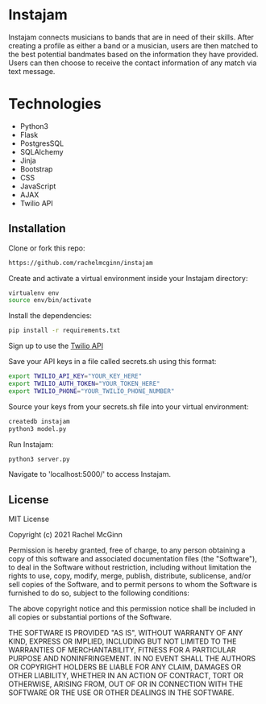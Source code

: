 # Instajam
Instajam connects musicians to bands that are in need of their skills. After creating a profile as either a band or a musician,  users are then matched to the best potential bandmates based on the information they have provided. Users can then choose to receive the contact information of any match via text message.



# Technologies 
* Python3
* Flask
* PostgresSQL
* SQLAlchemy
* Jinja
* Bootstrap
* CSS
* JavaScript
* AJAX
* Twilio API


## Installation


Clone or fork this repo:
```bash
https://github.com/rachelmcginn/instajam
```
Create and activate a virtual environment inside your Instajam directory:
```bash
virtualenv env
source env/bin/activate
```
Install the dependencies:
```bash
pip install -r requirements.txt
```

Sign up to use the [Twilio API](https://www.twilio.com/try-twilio)

Save your API keys in a file called secrets.sh using this format:
```bash
export TWILIO_API_KEY="YOUR_KEY_HERE"
export TWILIO_AUTH_TOKEN="YOUR_TOKEN_HERE"
export TWILIO_PHONE="YOUR_TWILIO_PHONE_NUMBER"
```
Source your keys from your secrets.sh file into your virtual environment:
```bash
createdb instajam
python3 model.py
```
Run Instajam:
```bash
python3 server.py
```

Navigate to 'localhost:5000/' to access Instajam.


## License
MIT License

Copyright (c) 2021 Rachel McGinn

Permission is hereby granted, free of charge, to any person obtaining a copy
of this software and associated documentation files (the "Software"), to deal
in the Software without restriction, including without limitation the rights
to use, copy, modify, merge, publish, distribute, sublicense, and/or sell
copies of the Software, and to permit persons to whom the Software is
furnished to do so, subject to the following conditions:

The above copyright notice and this permission notice shall be included in all
copies or substantial portions of the Software.

THE SOFTWARE IS PROVIDED "AS IS", WITHOUT WARRANTY OF ANY KIND, EXPRESS OR
IMPLIED, INCLUDING BUT NOT LIMITED TO THE WARRANTIES OF MERCHANTABILITY,
FITNESS FOR A PARTICULAR PURPOSE AND NONINFRINGEMENT. IN NO EVENT SHALL THE
AUTHORS OR COPYRIGHT HOLDERS BE LIABLE FOR ANY CLAIM, DAMAGES OR OTHER
LIABILITY, WHETHER IN AN ACTION OF CONTRACT, TORT OR OTHERWISE, ARISING FROM,
OUT OF OR IN CONNECTION WITH THE SOFTWARE OR THE USE OR OTHER DEALINGS IN THE
SOFTWARE.